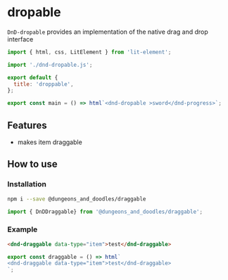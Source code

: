 [//]: # 'AUTO INSERT HEADER PREPUBLISH'

# dropable

`DnD-dropable` provides an implementation of the native drag and drop interface

```js script
import { html, css, LitElement } from 'lit-element';

import './dnd-dropable.js';

export default {
  title: 'droppable',
};
```

```js preview-story
export const main = () => html`<dnd-dropable >sword</dnd-progress>`;
```

## Features

- makes item draggable


## How to use

### Installation

```bash
npm i --save @dungeons_and_doodles/draggable
```

```js
import { DnDDraggable} from '@dungeons_and_doodles/draggable';
```

### Example

```html
<dnd-draggable data-type="item">test</dnd-draggable>

```



```js preview-story
export const draggable = () => html`
<dnd-draggable data-type="item">test</dnd-draggable>
`;
```
